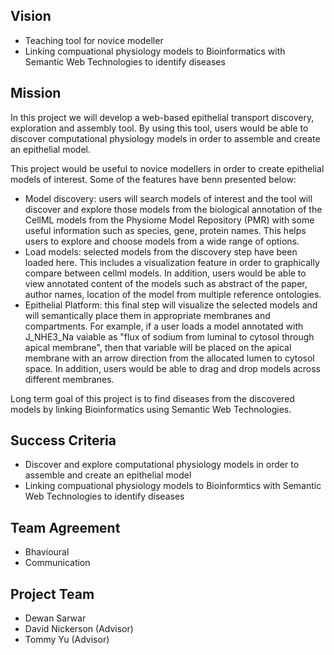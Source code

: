 ## Vision
- Teaching tool for novice modeller
- Linking compuational physiology models to Bioinformatics with Semantic Web Technologies to identify diseases 

## Mission
In this project we will develop a web-based epithelial transport discovery, exploration and assembly tool. By using this tool, users would be able to discover computational physiology models in order to assemble and create an epithelial model.

This project would be useful to novice modellers in order to create epithelial models of interest. Some of the features have benn presented below:

- Model discovery: users will search models of interest and the tool will discover and explore those models from the biological annotation of the CellML models from the Physiome Model Repository (PMR) with some useful information such as species, gene, protein names. This helps users to explore and choose models from a wide range of options.
- Load models: selected models from the discovery step have been loaded here. This includes a visualization feature in order to graphically compare between cellml models. In addition, users would be able to view annotated content of the models such as abstract of the paper, author names, location of the model from multiple reference ontologies.
- Epithelial Platform: this final step will visualize the selected models and will semantically place them in appropriate membranes and compartments. For example, if a user loads a model annotated with J_NHE3_Na vaiable as "flux of sodium from luminal to cytosol through apical membrane", then that variable will be placed on the apical membrane with an arrow direction from the allocated lumen to cytosol space. In addition, users would be able to drag and drop models across different membranes.

Long term goal of this project is to find diseases from the discovered models by linking Bioinformatics using Semantic Web Technologies.

## Success Criteria
- Discover and explore computational physiology models in order to assemble and create an epithelial model
- Linking compuational physiology models to Bioinformtics with Semantic Web Technologies to identify diseases  

## Team Agreement
- Bhavioural
- Communication

## Project Team
- Dewan Sarwar
- David Nickerson (Advisor)
- Tommy Yu (Advisor)
